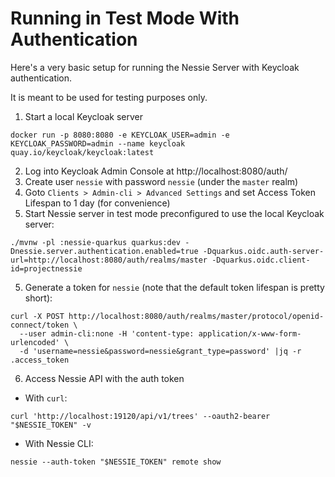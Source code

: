 # Running in Test Mode With Authentication

Here's a very basic setup for running the Nessie Server with Keycloak authentication.

It is meant to be used for testing purposes only.

1. Start a local Keycloak server
  ```shell
  docker run -p 8080:8080 -e KEYCLOAK_USER=admin -e KEYCLOAK_PASSWORD=admin --name keycloak quay.io/keycloak/keycloak:latest
  ```
2. Log into Keycloak Admin Console at http://localhost:8080/auth/
3. Create user `nessie` with password `nessie` (under the `master` realm)
4. Goto `Clients > Admin-cli > Advanced Settings` and set Access Token Lifespan to 1 day (for convenience)
5. Start Nessie server in test mode preconfigured to use the local Keycloak server:
```shell
./mvnw -pl :nessie-quarkus quarkus:dev -Dnessie.server.authentication.enabled=true -Dquarkus.oidc.auth-server-url=http://localhost:8080/auth/realms/master -Dquarkus.oidc.client-id=projectnessie
```
5. Generate a token for `nessie` (note that the default token lifespan is pretty short):
```shell
curl -X POST http://localhost:8080/auth/realms/master/protocol/openid-connect/token \
  --user admin-cli:none -H 'content-type: application/x-www-form-urlencoded' \
  -d 'username=nessie&password=nessie&grant_type=password' |jq -r .access_token
```
6. Access Nessie API with the auth token
  * With `curl`:
```shell
curl 'http://localhost:19120/api/v1/trees' --oauth2-bearer "$NESSIE_TOKEN" -v
```
  * With Nessie CLI:
```shell
nessie --auth-token "$NESSIE_TOKEN" remote show
```
